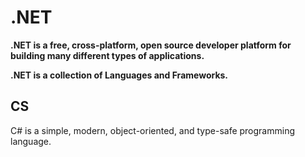 
# .NET

**.NET is a free, cross-platform, open source developer platform for building many different types of applications.**


**.NET is a collection of Languages and Frameworks.**



## CS


C# is a simple, modern, object-oriented, and type-safe programming language.
